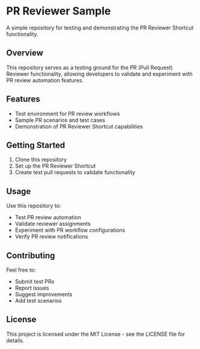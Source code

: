 # PR Reviewer Sample

A simple repository for testing and demonstrating the PR Reviewer Shortcut functionality.

## Overview
This repository serves as a testing ground for the PR (Pull Request) Reviewer functionality, allowing developers to validate and experiment with PR review automation features.

## Features
- Test environment for PR review workflows
- Sample PR scenarios and test cases
- Demonstration of PR Reviewer Shortcut capabilities

## Getting Started
1. Clone this repository
2. Set up the PR Reviewer Shortcut
3. Create test pull requests to validate functionality

## Usage
Use this repository to:
- Test PR review automation
- Validate reviewer assignments
- Experiment with PR workflow configurations
- Verify PR review notifications

## Contributing
Feel free to:
- Submit test PRs
- Report issues
- Suggest improvements
- Add test scenarios

## License
This project is licensed under the MIT License - see the LICENSE file for details.
